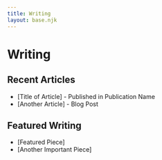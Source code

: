```yaml
---
title: Writing
layout: base.njk
---
```


# Writing

## Recent Articles

* [Title of Article] - Published in Publication Name
* [Another Article] - Blog Post

## Featured Writing

* [Featured Piece]
* [Another Important Piece]

